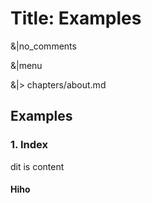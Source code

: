 # Title: Examples

&|no_comments

&|menu

&|> chapters/about.md

## Examples

### 1. Index

dit is content <!-- inline comment -->

#### Hiho
